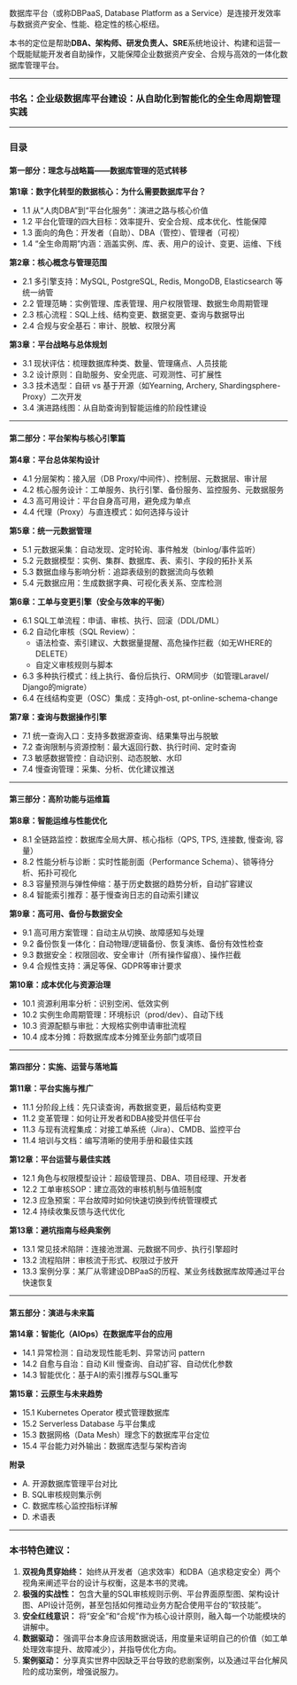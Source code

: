 数据库平台（或称DBPaaS, Database Platform as a Service）是连接开发效率与数据资产安全、性能、稳定性的核心枢纽。

本书的定位是帮助**DBA、架构师、研发负责人、SRE**系统地设计、构建和运营一个既能赋能开发者自助操作，又能保障企业数据资产安全、合规与高效的一体化数据库管理平台。

---

### **书名：企业级数据库平台建设：从自助化到智能化的全生命周期管理实践**

---

### **目录**

#### **第一部分：理念与战略篇——数据库管理的范式转移**

**第1章：数字化转型的数据核心：为什么需要数据库平台？**
*   1.1 从“人肉DBA”到“平台化服务”：演进之路与核心价值
*   1.2 平台化管理的四大目标：效率提升、安全合规、成本优化、性能保障
*   1.3 面向的角色：开发者（自助）、DBA（管控）、管理者（可视）
*   1.4 “全生命周期”内涵：涵盖实例、库、表、用户的设计、变更、运维、下线

**第2章：核心概念与管理范围**
*   2.1 多引擎支持：MySQL, PostgreSQL, Redis, MongoDB, Elasticsearch 等统一纳管
*   2.2 管理范畴：实例管理、库表管理、用户权限管理、数据生命周期管理
*   2.3 核心流程：SQL上线、结构变更、数据变更、查询与数据导出
*   2.4 合规与安全基石：审计、脱敏、权限分离

**第3章：平台战略与总体规划**
*   3.1 现状评估：梳理数据库种类、数量、管理痛点、人员技能
*   3.2 设计原则：自助服务、安全兜底、可观测性、可扩展性
*   3.3 技术选型：自研 vs 基于开源（如Yearning, Archery, Shardingsphere-Proxy）二次开发
*   3.4 演进路线图：从自助查询到智能运维的阶段性建设

---

#### **第二部分：平台架构与核心引擎篇**

**第4章：平台总体架构设计**
*   4.1 分层架构：接入层（DB Proxy/中间件）、控制层、元数据层、审计层
*   4.2 核心服务设计：工单服务、执行引擎、备份服务、监控服务、元数据服务
*   4.3 高可用设计：平台自身高可用，避免成为单点
*   4.4 代理（Proxy）与直连模式：如何选择与设计

**第5章：统一元数据管理**
*   5.1 元数据采集：自动发现、定时轮询、事件触发（binlog/事件监听）
*   5.2 元数据模型：实例、集群、数据库、表、索引、字段的拓扑关系
*   5.3 数据血缘与影响分析：追踪表级别的数据流向与依赖
*   5.4 元数据应用：生成数据字典、可视化表关系、空库检测

**第6章：工单与变更引擎（安全与效率的平衡）**
*   6.1 SQL工单流程：申请、审核、执行、回滚（DDL/DML）
*   6.2 自动化审核（SQL Review）：
    *   语法检查、索引建议、大数据量提醒、高危操作拦截（如无WHERE的DELETE）
    *   自定义审核规则与脚本
*   6.3 多种执行模式：线上执行、备份后执行、ORM同步（如管理Laravel/ Django的migrate）
*   6.4 在线结构变更（OSC）集成：支持gh-ost, pt-online-schema-change

**第7章：查询与数据操作引擎**
*   7.1 统一查询入口：支持多数据源查询、结果集导出与脱敏
*   7.2 查询限制与资源控制：最大返回行数、执行时间、定时查询
*   7.3 敏感数据管控：自动识别、动态脱敏、水印
*   7.4 慢查询管理：采集、分析、优化建议推送

---

#### **第三部分：高阶功能与运维篇**

**第8章：智能运维与性能优化**
*   8.1 全链路监控：数据库全局大屏、核心指标（QPS, TPS, 连接数, 慢查询, 容量）
*   8.2 性能分析与诊断：实时性能剖面（Performance Schema）、锁等待分析、拓扑可视化
*   8.3 容量预测与弹性伸缩：基于历史数据的趋势分析，自动扩容建议
*   8.4 智能索引推荐：基于慢查询日志的自动索引建议

**第9章：高可用、备份与数据安全**
*   9.1 高可用方案管理：自动主从切换、故障感知与处理
*   9.2 备份恢复一体化：自动物理/逻辑备份、恢复演练、备份有效性检查
*   9.3 数据安全：权限回收、安全审计（所有操作留痕）、操作拦截
*   9.4 合规性支持：满足等保、GDPR等审计要求

**第10章：成本优化与资源治理**
*   10.1 资源利用率分析：识别空闲、低效实例
*   10.2 实例生命周期管理：环境标识（prod/dev）、自动下线
*   10.3 资源配额与审批：大规格实例申请审批流程
*   10.4 成本分摊：将数据库成本分摊至业务部门或项目

---

#### **第四部分：实施、运营与落地篇**

**第11章：平台实施与推广**
*   11.1 分阶段上线：先只读查询，再数据变更，最后结构变更
*   11.2 变革管理：如何让开发者和DBA接受并信任平台
*   11.3 与现有流程集成：对接工单系统（Jira）、CMDB、监控平台
*   11.4 培训与文档：编写清晰的使用手册和最佳实践

**第12章：平台运营与最佳实践**
*   12.1 角色与权限模型设计：超级管理员、DBA、项目经理、开发者
*   12.2 工单审核SOP：建立高效的审核机制与值班制度
*   12.3 应急预案：平台故障时如何快速切换到传统管理模式
*   12.4 持续收集反馈与迭代优化

**第13章：避坑指南与经典案例**
*   13.1 常见技术陷阱：连接池泄漏、元数据不同步、执行引擎超时
*   13.2 流程陷阱：审核流于形式、权限过于放开
*   13.3 案例分享：某厂从零建设DBPaaS的历程、某业务线数据库故障通过平台快速恢复

---

#### **第五部分：演进与未来篇**

**第14章：智能化（AIOps）在数据库平台的应用**
*   14.1 异常检测：自动发现性能毛刺、异常访问 pattern
*   14.2 自愈与自治：自动 Kill 慢查询、自动扩容、自动优化参数
*   14.3 智能优化：基于AI的索引推荐与SQL重写

**第15章：云原生与未来趋势**
*   15.1  Kubernetes Operator 模式管理数据库
*   15.2   Serverless Database 与平台集成
*   15.3   数据网格（Data Mesh）理念下的数据库平台定位
*   15.4   平台能力对外输出：数据库选型与架构咨询

**附录**
*   A.  开源数据库管理平台对比
*   B.  SQL审核规则集示例
*   C.  数据库核心监控指标详解
*   D.  术语表

---

### **本书特色建议：**

1.  **双视角贯穿始终：** 始终从开发者（追求效率）和DBA（追求稳定安全）两个视角来阐述平台的设计与权衡，这是本书的灵魂。
2.  **极强的实战性：** 包含大量的SQL审核规则示例、平台界面原型图、架构设计图、API设计范例，甚至包括如何推动业务方配合使用平台的“软技能”。
3.  **安全红线意识：** 将“安全”和“合规”作为核心设计原则，融入每一个功能模块的讲解中。
4.  **数据驱动：** 强调平台本身应该用数据说话，用度量来证明自己的价值（如工单处理效率提升、故障减少），并指导优化方向。
5.  **案例驱动：** 分享真实世界中因缺乏平台导致的悲剧案例，以及通过平台化解风险的成功案例，增强说服力。
